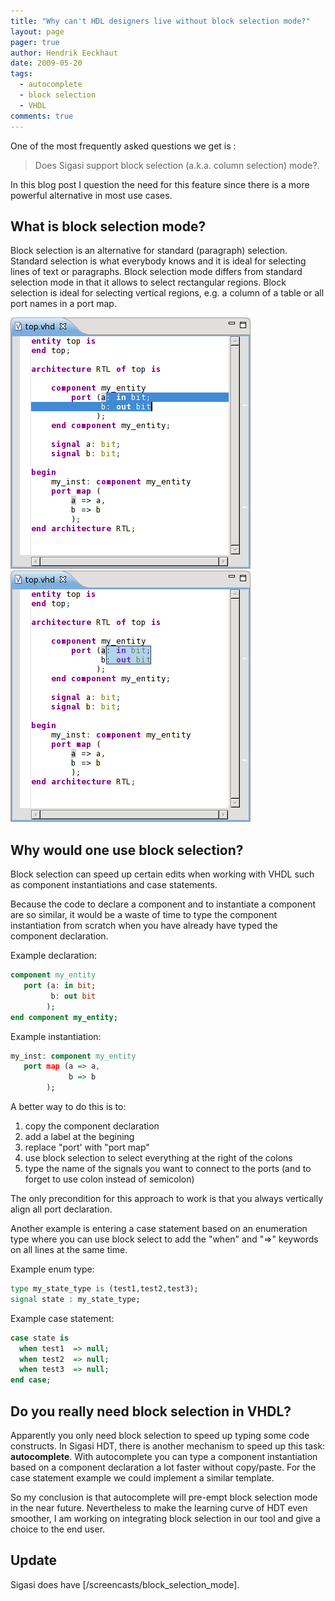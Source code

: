 ```yaml
---
title: "Why can't HDL designers live without block selection mode?"
layout: page 
pager: true
author: Hendrik Eeckhaut
date: 2009-05-20
tags: 
  - autocomplete
  - block selection
  - VHDL
comments: true
---
```

One of the most frequently asked questions we get is :

> Does Sigasi support block selection (a.k.a. column selection) mode?.

In this blog post I question the need for this feature since there is a more powerful alternative in most use cases.

## What is block selection mode?
Block selection is an alternative for standard (paragraph) selection. Standard selection is what everybody knows and it is ideal for selecting lines of text or paragraphs. Block selection mode differs from standard selection mode in that it allows to select rectangular regions.  Block selection is ideal for selecting vertical regions, e.g. a column of a table or all port names in a port map.

![Standard selection](images/regular_selection.png)
![Block selection](images/block_selection.png)

## Why would one use block selection?
Block selection can speed up certain edits when working with VHDL such as component instantiations and case statements.

Because the code to declare a component and to instantiate a component are so similar, it would be a waste of time to type the component instantiation from scratch when you have already have typed the component declaration.

Example declaration:
```vhdl
component my_entity
   port (a: in bit;
         b: out bit
        );
end component my_entity;
```

Example instantiation:
```vhdl
my_inst: component my_entity
   port map (a => a,
             b => b
	    );
```

A better way to do this is to:
<ol>
    <li> copy the component declaration</li>
    <li> add a label at the begining</li>
    <li> replace "port' with "port map"</li>
    <li> use block selection to select everything at the right of the colons</li>
    <li> type the name of the signals you want to connect to the ports (and to forget to use colon instead of semicolon)</li>
</ol>

The only precondition for this approach to work is that you always vertically align all port declaration.

Another example is entering a case statement based on an enumeration type where you can use block select to add the "when" and "=>" keywords on all lines at the same time.

Example enum type:
```vhdl
type my_state_type is (test1,test2,test3);
signal state : my_state_type;
```

Example case statement:
```vhdl
case state is
  when test1  => null;
  when test2  => null;
  when test3  => null;
end case;
```

## Do you really need block selection in VHDL?

Apparently you only need block selection to speed up typing some code constructs. In Sigasi HDT, there is another mechanism to speed up this task: **autocomplete**. With autocomplete you can type a component instantiation based on a component declaration a lot faster without copy/paste.
For the case statement example we could implement a similar template.

So my conclusion is that autocomplete will pre-empt block selection mode in the near future. Nevertheless to make the learning curve of HDT even smoother, I am working on integrating block selection in our tool and give a choice to the end user.

## Update

Sigasi does have [/screencasts/block_selection_mode].